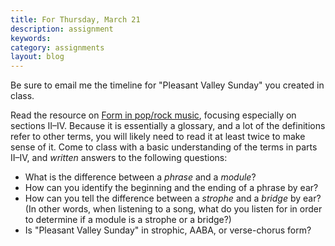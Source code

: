 ```yaml
---
title: For Thursday, March 21
description: assignment
keywords: 
category: assignments
layout: blog
---
```


Be sure to email me the timeline for "Pleasant Valley Sunday" you created in class.

Read the resource on [Form in pop/rock music][form], focusing especially on sections II–IV. Because it is essentially a glossary, and a lot of the definitions refer to other terms, you will likely need to read it at least twice to make sense of it. Come to class with a basic understanding of the terms in parts II–IV, and *written* answers to the following questions:

- What is the difference between a *phrase* and a *module*?  
- How can you identify the beginning and the ending of a phrase by ear?  
- How can you tell the difference between a *strophe* and a *bridge* by ear? (In other words, when listening to a song, what do you listen for in order to determine if a module is a strophe or a bridge?)  
- Is "Pleasant Valley Sunday" in strophic, AABA, or verse-chorus form?  


[form]: http://kshaffer.github.com/musicianshipResources/popRockForm.html
[VAT]: http://variations.sourceforge.net/vat/
[vid]: http://kshaffer.github.com/musicianshipResources/VAT.html